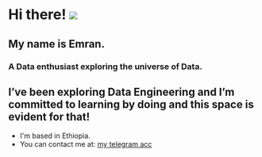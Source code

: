 # Hi there! ![](https://user-images.githubusercontent.com/18350557/176309783-0785949b-9127-417c-8b55-ab5a4333674e.gif)
## My name is Emran.

### A Data enthusiast exploring the universe of Data.

I’ve been exploring Data Engineering and I’m committed to learning by doing and this space is evident for that!
---

- I'm based in Ethiopia.
- You can contact me at: [my telegram acc](t.me/U_1997et)
